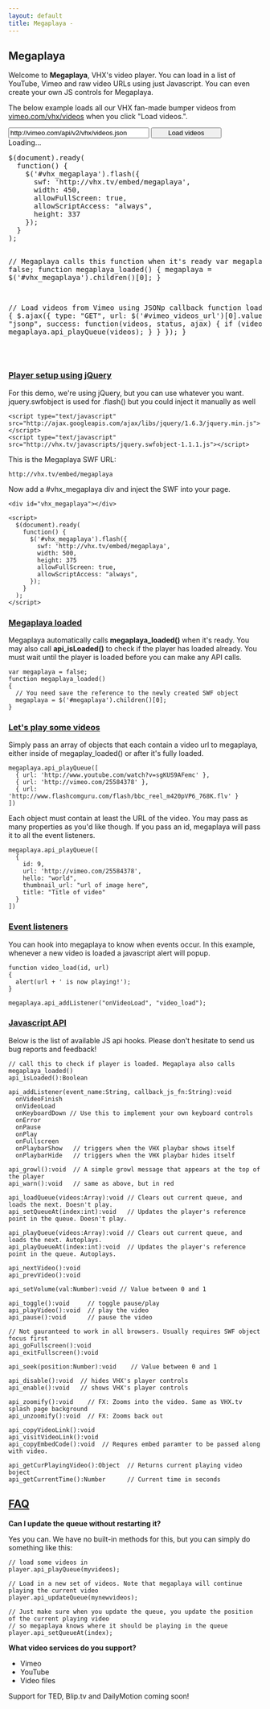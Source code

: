 ```yaml
---
layout: default
title: Megaplaya -
---
```


## Megaplaya

<script type="text/javascript">
  $(document).ready(
    function() {
      $('#vhx_megaplaya').flash({
        swf: 'http://vhx.tv/embed/megaplaya',
        width: 450,
        allowFullScreen: true,
        allowScriptAccess: "always",
        height: 337
      });
    }
  );

  // Megaplaya calls this function when it's ready
  var megaplaya = false;
  function megaplaya_loaded()
  {
    megaplaya = $('#vhx_megaplaya').children()[0];
  }

  function load_videos()
  {
    $.ajax({
      type: "GET",
      url: $('#vimeo_videos_url')[0].value,
      dataType: "jsonp",
      success: function(videos, status, ajax) {
        if (videos) {
          megaplaya.api_playQueue(videos);
        }
      }
     });
  }
</script>

Welcome to <b markdown="1">Megaplaya</b>, VHX's video player. You can load in a list of YouTube, Vimeo and raw video URLs using just Javascript. You can even create your own JS controls for Megaplaya.

The below example loads all our VHX fan-made bumper videos from [vimeo.com/vhx/videos](http://vimeo.com/vhx/videos) when you click "Load videos.".

<div id="player_demo">
  <div markdown="1">
    <input id="vimeo_videos_url" class="field" type="text" value="http://vimeo.com/api/v2/vhx/videos.json" style="width:280px;" />
    <input type="button" class="btn" onclick="load_videos()" style="width: 140px;" value="Load videos" />
  </div>
  <div id="vhx_megaplaya">Loading...</div>
</div>

<div id="player_demo_code">
<pre>
$(document).ready(
  function() {
    $('#vhx_megaplaya').flash({
      swf: 'http://vhx.tv/embed/megaplaya',
      width: 450,
      allowFullScreen: true,
      allowScriptAccess: "always",
      height: 337
    });
  }
);

// Megaplaya calls this function when it's ready
var megaplaya = false;
function megaplaya_loaded()
{
  megaplaya = $('#vhx_megaplaya').children()[0];
}

// Load videos from Vimeo using JSONp callback
function load_videos()
{
  $.ajax({
    type: "GET",
    url: $('#vimeo_videos_url')[0].value,
    dataType: "jsonp",
    success: function(videos, status, ajax) {
      if (videos) {
        megaplaya.api_playQueue(videos);
      }
    }
   });
}
</pre>
</div>

<div class="clear"><br /></div>

### [Player setup using jQuery](#setup)

For this demo, we're using jQuery, but you can use whatever you want. jquery.swfobject is used for .flash() but you could inject it manually as well

    <script type="text/javascript" src="http://ajax.googleapis.com/ajax/libs/jquery/1.6.3/jquery.min.js"></script>
    <script type="text/javascript" src="http://vhx.tv/javascripts/jquery.swfobject-1.1.1.js"></script>

This is the Megaplaya SWF URL:

    http://vhx.tv/embed/megaplaya

Now add a #vhx_megaplaya div and inject the SWF into your page.

    <div id="vhx_megaplaya"></div>

    <script>
      $(document).ready(
        function() {
          $('#vhx_megaplaya').flash({
            swf: 'http://vhx.tv/embed/megaplaya',
            width: 500,
            height: 375
            allowFullScreen: true,
            allowScriptAccess: "always",
          });
        }
      );
    </script>

### [Megaplaya loaded](#megaplaya-loaded)

Megaplaya automatically calls **megaplaya_loaded()** when it's ready. You may also call **api_isLoaded()** to check if the player has loaded already. You must wait until the player is loaded before you can make any API calls.

    var megaplaya = false;
    function megaplaya_loaded()
    {
      // You need save the reference to the newly created SWF object
      megaplaya = $('#megaplaya').children()[0];
    }

### [Let's play some videos](#example)

Simply pass an array of objects that each contain a video url to megaplaya, either inside of megaplay_loaded() or after it's fully loaded.

    megaplaya.api_playQueue([
      { url: 'http://www.youtube.com/watch?v=sgKUS9AFemc' },
      { url: 'http://vimeo.com/25584378' },
      { url: 'http://www.flashcomguru.com/flash/bbc_reel_m420pVP6_768K.flv' }
    ])

Each object must contain at least the URL of the video. You may pass as many properties as you'd like though. If you pass an id, megaplaya will pass it to all the event listeners.

    megaplaya.api_playQueue([
      {
        id: 9,
        url: 'http://vimeo.com/25584378',
        hello: "world",
        thumbnail_url: "url of image here",
        title: "Title of video"
      }
    ])

### [Event listeners](#listen)

You can hook into megaplaya to know when events occur. In this example, whenever a new video is loaded a javascript alert will popup.

    function video_load(id, url)
    {
      alert(url + ' is now playing!');
    }

    megaplaya.api_addListener("onVideoLoad", "video_load");

### [Javascript API](#javascript-api)

Below is the list of available JS api hooks. Please don't hesitate to send us bug reports and feedback!

    // call this to check if player is loaded. Megaplaya also calls megaplaya_loaded()
    api_isLoaded():Boolean

    api_addListener(event_name:String, callback_js_fn:String):void
      onVideoFinish
      onVideoLoad
      onKeyboardDown // Use this to implement your own keyboard controls
      onError
      onPause
      onPlay
      onFullscreen
      onPlaybarShow   // triggers when the VHX playbar shows itself
      onPlaybarHide   // triggers when the VHX playbar hides itself

    api_growl():void  // A simple growl message that appears at the top of the player
    api_warn():void   // same as above, but in red

    api_loadQueue(videos:Array):void // Clears out current queue, and loads the next. Doesn't play.
    api_setQueueAt(index:int):void   // Updates the player's reference point in the queue. Doesn't play.

    api_playQueue(videos:Array):void // Clears out current queue, and loads the next. Autoplays.
    api_playQueueAt(index:int):void  // Updates the player's reference point in the queue. Autoplays.

    api_nextVideo():void
    api_prevVideo():void

    api_setVolume(val:Number):void // Value between 0 and 1

    api_toggle():void     // toggle pause/play
    api_playVideo():void  // play the video
    api_pause():void      // pause the video

    // Not gauranteed to work in all browsers. Usually requires SWF object focus first
    api_goFullscreen():void
    api_exitFullscreen():void

    api_seek(position:Number):void    // Value between 0 and 1

    api_disable():void  // hides VHX's player controls
    api_enable():void   // shows VHX's player controls

    api_zoomify():void    // FX: Zooms into the video. Same as VHX.tv splash page background
    api_unzoomify():void  // FX: Zooms back out

    api_copyVideoLink():void
    api_visitVideoLink():void
    api_copyEmbedCode():void  // Requres embed paramter to be passed along with video.

    api_getCurPlayingVideo():Object  // Returns current playing video boject
    api_getCurrentTime():Number      // Current time in seconds

## [FAQ](#faq)

__Can I update the queue without restarting it?__

Yes you can. We have no built-in methods for this, but you can simply do something like this:

    // load some videos in
    player.api_playQueue(myvideos);

    // Load in a new set of videos. Note that megaplaya will continue playing the current video
    player.api_updateQueue(mynewvideos);

    // Just make sure when you update the queue, you update the position of the current playing video
    // so megaplaya knows where it should be playing in the queue
    player.api_setQueueAt(index);

__What video services do you support?__

* Vimeo
* YouTube
* Video files

Support for TED, Blip.tv and DailyMotion coming soon!
